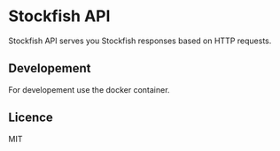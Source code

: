 # Stockfish API 

Stockfish API serves you Stockfish responses based on HTTP requests.

## Developement 

For developement use the docker container.

## Licence 

MIT
